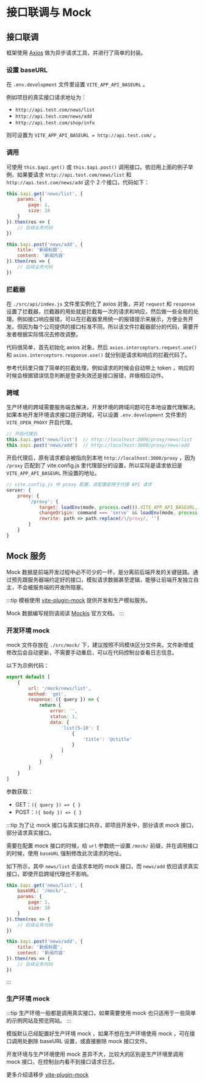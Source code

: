 # 接口联调与 Mock

## 接口联调

框架使用 [Axios](https://axios-http.com/) 做为异步请求工具，并进行了简单的封装。

### 设置 baseURL

在 `.env.development` 文件里设置 `VITE_APP_API_BASEURL` 。

例如项目的真实接口请求地址为：

- `http://api.test.com/news/list`
- `http://api.test.com/news/add`
- `http://api.test.com/shop/info`

则可设置为 `VITE_APP_API_BASEURL = http://api.test.com/` 。

### 调用

可使用 `this.$api.get()` 或 `this.$api.post()` 调用接口。依旧用上面的例子举例，如果要请求 `http://api.test.com/news/list` 和 `http://api.test.com/news/add` 这个 2 个接口，代码如下：

```js
this.$api.get('news/list', {
    params: {
        page: 1,
        size: 10
    }
}).then(res => {
    // 后续业务代码
})

this.$api.post('news/add', {
    title: '新闻标题',
    content: '新闻内容'
}).then(res => {
    // 后续业务代码
})
```

### 拦截器

在 `./src/api/index.js` 文件里实例化了 axios 对象，并对 `request` 和 `response` 设置了拦截器，拦截器的用处就是拦截每一次的请求和响应，然后做一些全局的处理。例如接口响应报错，可以在拦截器里用统一的报错提示来展示，方便业务开发。但因为每个公司提供的接口标准不同，所以该文件拦截器部分的代码，需要开发者根据实际情况去修改调整。

代码很简单，首先初始化 axios 对象，然后 `axios.interceptors.request.use()` 和 `axios.interceptors.response.use()` 就分别是请求和响应的拦截代码了。

参考代码里只做了简单的拦截处理，例如请求的时候会自动带上 token ，响应的时候会根据错误信息判断是登录失效还是接口报错，并做相应动作。

### 跨域

生产环境的跨域需要服务端去解决，开发环境的跨域问题可在本地设置代理解决。如果本地开发环境请求接口提示跨域，可以设置 `.env.development` 文件里的 `VITE_OPEN_PROXY` 开启代理。

```js
// 开启代理后
this.$api.get('news/list')  // http://localhost:3000/proxy/news/list
this.$api.post('news/add')  // http://localhost:3000/proxy/news/add
```

开启代理后，原有请求都会被指向到本地 `http://localhost:3000/proxy` ，因为 `/proxy` 匹配到了 vite.config.js 里代理部分的设置，所以实际是请求依旧是 `VITE_APP_API_BASEURL` 所设置的地址。

```js
// vite.config.js 中 proxy 配置，该配置即用于代理 API 请求
server: {
    proxy: {
        '/proxy': {
            target: loadEnv(mode, process.cwd()).VITE_APP_API_BASEURL,
            changeOrigin: command === 'serve' && loadEnv(mode, process.cwd()).VITE_OPEN_PROXY == 'true',
            rewrite: path => path.replace(/\/proxy/, '')
        }
    }
}
```

## Mock 服务

Mock 数据是前端开发过程中必不可少的一环，是分离前后端开发的关键链路。通过预先跟服务器端约定好的接口，模拟请求数据甚至逻辑，能够让前端开发独立自主，不会被服务端的开发所阻塞。

:::tip
模板使用 [vite-plugin-mock](https://github.com/anncwb/vite-plugin-mock) 提供开发和生产模拟服务。

Mock 数据编写规则请阅读 [Mockjs](https://github.com/nuysoft/Mock) 官方文档。
:::

### 开发环境 mock

mock 文件存放在 `./src/mock/` 下，建议按照不同模块区分文件夹。文件新增或修改后会自动更新，不需要手动重启，可以在代码控制台查看日志信息。

以下为示例代码：

```js
export default [
    {
        url: '/mock/news/list',
        method: 'get',
        response: ({ query }) => {
            return {
                error: '',
                status: 1,
                data: {
                    'list|5-10': [
                        {
                            'title': '@ctitle'
                        }
                    ]
                }
            }
        }
    }
]
```

参数获取：

- GET：`({ query }) => { }`
- POST：`({ body }) => { }`

:::tip
为了让 mock 接口与真实接口共存，即项目开发中，部分请求 mock 接口，部分请求真实接口。

需要在配置 mock 接口的时候，给 `url` 参数统一设置 `/mock/` 前缀，并在调用接口的时候，使用 `baseURL` 强制修改此次请求的地址。

如下所示，其中 `news/list` 会请求本地的 mock 接口，而 `news/add` 依旧请求真实接口，即使开启跨域代理也不影响。

```js {2}
this.$api.get('news/list', {
	baseURL: '/mock/',
    params: {
        page: 1,
        size: 10
    }
}).then(res => {
    // 后续业务代码
})

this.$api.post('news/add', {
    title: '新闻标题',
    content: '新闻内容'
}).then(res => {
    // 后续业务代码
})
```
:::

### 生产环境 mock

:::tip
生产环境一般都是调用真实接口，如果需要使用 mock 也只适用于一些简单的示例网站及预览网站。
:::

模版默认已经配置好生产环境 mock ，如果不想在生产环境使用 mock ，可在接口调用处删除 baseURL 设置，或直接删除 mock 接口文件。

开发环境与生产环境使用 mock 差异不大，比较大的区别是生产环境里调用 mock 接口，在控制台内看不到接口请求日志。

更多介绍请移步 [vite-plugin-mock](https://github.com/anncwb/vite-plugin-mock)
